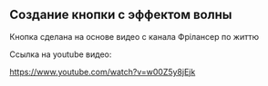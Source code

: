 ## Создание кнопки с эффектом волны

Кнопка сделана на основе видео с канала Фрілансер по життю

Ссылка на youtube видео:

https://www.youtube.com/watch?v=w00Z5y8jEjk
